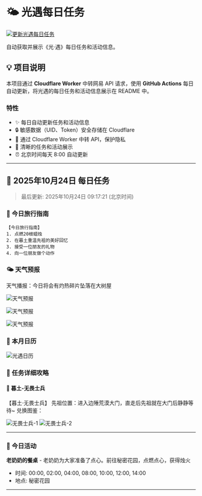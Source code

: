 # 🌤 光遇每日任务

[![更新光遇每日任务](https://github.com/oivio-up/SkyDailyInfo/actions/workflows/update-daily.yml/badge.svg)](https://github.com/oivio-up/SkyDailyInfo/actions/workflows/update-daily.yml)

自动获取并展示《光·遇》每日任务和活动信息。

## 💡 项目说明

本项目通过 **Cloudflare Worker** 中转网易 API 请求，使用 **GitHub Actions** 每日自动更新，将光遇的每日任务和活动信息展示在 README 中。

### 特性

- ✨ 每日自动更新任务和活动信息
- 🔒 敏感数据（UID、Token）安全存储在 Cloudflare
- 🚀 通过 Cloudflare Worker 中转 API，保护隐私
- 📱 清晰的任务和活动展示
- ⏰ 北京时间每天 8:00 自动更新

---

<!-- DAILY_TASK_START -->
## 📅 2025年10月24日 每日任务

> 最后更新: 2025年10月24日 09:17:21 (北京时间)

### 🎯 今日旅行指南

```
【今日旅行指南】
1. 点燃20根蜡烛
2. 在暮土重温先祖的美好回忆
3. 接受一位朋友的礼物
4. 向一位朋友做个动作
```

### 🌤️ 天气预报

天气播报：今日将会有灼热碎片坠落在大树屋

![天气预报](https://ok.166.net/gameyw-gbox/bot/205/20220829/af7ef1c484c0947733f17b63e5310a47bb1cb42d.jpg)

![天气预报](https://ok.166.net/gameyw-gbox/bot/205/20220823/67a1ee2892e4c9d627d89e416bcec5c733e0f7b0.jpg)

![天气预报](https://ok.166.net/gameyw-gbox/bot/205/20220823/48770a5dcdd8ea3f75d2ebc218d52b703c263d79.jpg)


### 📅 本月日历

![光遇日历](https://ok.166.net/gameyw-gbox/bot/205/20251022/2cb0bcd217c2dc268a41632a02338a198e015a0b.jpg)


### 📖 任务详细攻略


#### 📍 暮土-无畏士兵

【暮土·无畏士兵】
先祖位置：进入边陲荒漠大门，直走后先祖就在大门后静静等待~
兑换图鉴：


![无畏士兵-1](https://ok.166.net/gameyw-gbox/bot/205/20210723/effc934068ae741e1345b9161dd87f8684b3adbe.png)
![无畏士兵-2](https://ok.166.net/gameyw-gbox/bot/205/20210722/5b5c5940cbeba2cb89cf70bec103b3f3844bede3.png)

---


### 🎪 今日活动

**老奶奶的餐桌** - 老奶奶为大家准备了点心。前往秘密花园，点燃点心，获得烛火
- 时间: 00:00, 02:00, 04:00, 08:00, 10:00, 12:00, 14:00
- 地点: 秘密花园


---

<!-- DAILY_TASK_END -->
